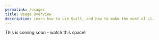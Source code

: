 ```yaml
---
permalink: /usage/
title: Usage Overview
description: Learn how to use Quilt, and how to make the most of it.
---
```


This is coming soon - watch this space!
